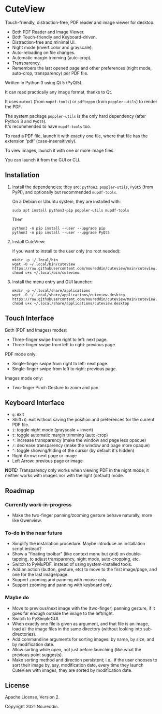 # CuteView

Touch-friendly, distraction-free, PDF reader and image viewer for desktop.

- Both PDF Reader and Image Viewer.
- Both Touch-friendly and Keyboard-driven.
- Distraction-free and minimal UI.
- Night mode (invert color and grayscale).
- Auto-reloading on file changes.
- Automatic margin trimming (auto-crop).
- Transparency.
- Remembers the last opened page and other preferences (night mode, auto-crop, transparency) per PDF file.

Written in Python 3 using Qt 5 (PyQt5).

It can read practically any image format, thanks to Qt.

It uses `mutool` (from `mupdf-tools`) or `pdftoppm` (from `poppler-utils`) to render the PDF.

The system package `poppler-utils` is the only hard dependency (after Python&nbsp;3 and `PyQt5`).  
It's recommended to have `mupdf-tools` too.

To read a PDF file, launch it with exactly one file,
where that file has the extension 'pdf' (case-insensitively).

To view images, launch it with one or more image files.

You can launch it from the GUI or CLI.


## Installation

1. Install the dependencies; they are: `python3`, `poppler-utils`, `PyQt5` (from PyPI),
    and optionally but recommended `mupdf-tools`.

    On a Debian or Ubuntu system, they are installed with:

    ```
    sudo apt install python3-pip poppler-utils mupdf-tools
    ```

    Then

    ```
    python3 -m pip install --user --upgrade pip
    python3 -m pip install --user --upgrade PyQt5
    ```

2. Install CuteView:

    If you want to install to the user only (no root needed):

    ```
    mkdir -p ~/.local/bin
    wget -O ~/.local/bin/cuteview https://raw.githubusercontent.com/noureddin/cuteview/main/cuteview.py
    chmod u+x ~/.local/bin/cuteview
    ```

3. Install the menu entry and GUI launcher:

    ```
    mkdir -p ~/.local/share/applications
    wget -O ~/.local/share/applications/cuteview.desktop https://raw.githubusercontent.com/noureddin/cuteview/main/cuteview.desktop
    chmod u+x ~/.local/share/applications/cuteview.desktop
    ```


## Touch Interface

Both (PDF and Images) modes:

- Three-finger swipe from right to left: next page.
- Three-finger swipe from left to right: previous page.

PDF mode only:

- Single-finger swipe from right to left: next page.
- Single-finger swipe from left to right: previous page.

Images mode only:

- Two-finger Pinch Gesture to zoom and pan.


## Keyboard Interface

- `q`: exit
- Shift+`Q`: exit without saving the position and preferences for the current PDF file.
- `i`: toggle night mode (grayscale + invert)
- `t`: toggle automatic margin trimming (auto-crop)
- `*`: increase transparency (make the window and page less opaque)
- `/`: decrease transparency (make the window and page more opaque)
- `^`: toggle showing/hiding of the cursor (by default it's hidden)
- Right Arrow: next page or image
- Left Arrow: previous page or image

**NOTE:** Transparency only works when viewing PDF in the night mode; it neither works with images nor with the light (default) mode.


## Roadmap

### Currently work-in-progress

- Make the two-finger panning/zooming gesture behave naturally, more like Gwenview.

### To-do in the near future

- Simplify the installation procedure. Maybe introduce an installation script instead?
- Show a "floating toolbar" (like context menu but grid) on double-tapping, to adjust transparency, night mode, auto-cropping, etc.
- Switch to PyMuPDF, instead of using system-installed tools.
- Add an action (button, gesture, etc) to move to the first image/page, and one for the last image/page.
- Support zooming and panning with mouse only.
- Support zooming and panning with keyboard only.

### Maybe do

- Move to previous/next image with the (two-finger) panning gesture, if it goes far enough outside the image to the left/right.
- Switch to PySimpleGUI.
- When exactly one file is given as argument, and that file is an image, load all the image files in the same directory (without looking into sub-directories).
- Add commandline arguments for sorting images: by name, by size, and by modification date.
- Allow sorting while open, not just before launching (like what the previous point suggests).
- Make sorting method and direction persistent; i.e., if the user chooses to sort their image by, say, modification date, every time they launch CuteView with images, they are sorted by modification date.

## License

Apache License, Version 2.

Copyright 2021 Noureddin.
